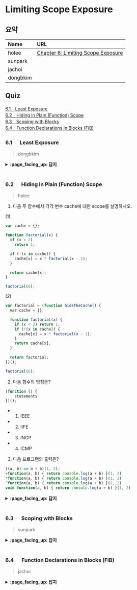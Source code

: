 # Limiting Scope Exposure

## 요약
| Name | URL |
|:---|:---|
| holee | [Chapter 6: Limiting Scope Exposure](https://github.com/hochan222/Everything-in-JavaScript/wiki/Chapter-6:-Limiting-Scope-Exposure) |
| sunpark |  |
| jachoi |  |
| dongbkim |  |

## Quiz

[6.1　Least Exposure](#61---Least-Exposure)<br>
[6.2　Hiding in Plain (Function) Scope](#62---Hiding-in-Plain-(Function)-Scope)<br>
[6.3　Scoping with Blocks](#63---Scoping-with-Blocks)<br>
[6.4　Function Declarations in Blocks (FiB)](#64---Function-Declarations-in-Blocks-(FiB))<br>

### 6.1 　  Least Exposure

> dongbkim

<details>
<summary> <b> :page_facing_up: 답지 </b>  </summary>
<div markdown="1">

</div>
</details>
<br>

### 6.2 　  Hiding in Plain (Function) Scope

> holee

1. 다음 두 함수에서 각각 변수 cache에 대한 scope를 설명하시오.

(1)
```js
var cache = {};

function factorial(x) { 
  if (x < 2) 
    return 1; 

  if (!(x in cache)) {
    cache[x] = x * factorial(x - 1); 
  }

  return cache[x]; 
}

factorial(6);
```
(2)
```js
var factorial = (function hideTheCache() { 
  var cache = {};

  function factorial(x) { 
    if (x < 2) return 1; 
    if (!(x in cache)) {
      cache[x] = x * factorial(x - 1); 
    }
    return cache[x]; 
  }

  return factorial; 
})();

factorial(6);
```

2. 다음 함수의 명칭은?
```js
(function () {
    statements
})();
```
  - 1. IEEE
  - 2. IIFE
  - 3. INCP
  - 4. ICMP

3. 다음 프로그램의 출력은?
```js
((a, b) => a + b)(1, 2);
+function(a, b) { return console.log(a + b) }(1, 2) 
*function(a, b) { return console.log(a + b) }(1, 2)
^function(a, b) { return console.log(a + b) }(1, 2) 
void function(a, b) { return console.log(a + b) }(1, 2)
```

<details>
<summary> <b> :page_facing_up: 답지 </b>  </summary>
<div markdown="1">

1. (1)은 전역으로 설정되고 (2)는 hideTheCache함수 내부 scope를 갖는다. 

    > var는 나타나는 위치에 관계없이 가장 가까운 둘러싸는 함수 범위에 연결된다.

2. 다음 함수의 명칭은?

    > 2. IIFE

3. 다음 식의 동작은?
```js
((a, b) => a + b)(1, 2); // 3
+function(a, b) { return console.log(a + b) }(1, 2) // 3
*function(a, b) { return console.log(a + b) }(1, 2) // 3
^function(a, b) { return console.log(a + b) }(1, 2) // 3
void function(a, b) { return console.log(a + b) }(1, 2) // 3
```
</div>
</details>
<br>

### 6.3 　  Scoping with Blocks

> sunpark

<details>
<summary> <b> :page_facing_up: 답지 </b>  </summary>
<div markdown="1">

</div>
</details>
<br>

### 6.4 　  Function Declarations in Blocks (FiB)

> jachoi

<details>
<summary> <b> :page_facing_up: 답지 </b>  </summary>
<div markdown="1">

</div>
</details>
<br>
